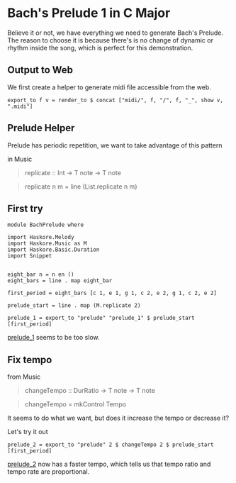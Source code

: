 Bach's Prelude 1 in C Major
===========================

Believe it or not, we have everything we need to generate Bach's Prelude. The reason to choose it is because there's is no change of dynamic or rhythm inside the song, which is perfect for this demonstration.

Output to Web
--------------

We first create a helper to generate midi file accessible from the web.

	export_to f v = render_to $ concat ["midi/", f, "/", f, "_", show v, ".midi"]


Prelude Helper
---------------

Prelude has periodic repetition, we want to take advantage of this pattern

in Music

> replicate :: Int -> T note -> T note

> replicate n m = line (List.replicate n m)


First try
----------

	module BachPrelude where

	import Haskore.Melody
	import Haskore.Music as M
	import Haskore.Basic.Duration
	import Snippet
	
	
	eight_bar n = n en ()
	eight_bars = line . map eight_bar

	first_period = eight_bars [c 1, e 1, g 1, c 2, e 2, g 1, c 2, e 2]

	prelude_start = line . map (M.replicate 2)

	prelude_1 = export_to "prelude" "prelude_1" $ prelude_start [first_period]


[prelude_1](../midi/prelude/prelude_1.midi) seems to be too slow.


Fix tempo
----------


from Music

> changeTempo :: DurRatio -> T note -> T note

> changeTempo = mkControl Tempo

It seems to do what we want, but does it increase the tempo or decrease it?

Let's try it out

	prelude_2 = export_to "prelude" 2 $ changeTempo 2 $ prelude_start [first_period]

[prelude_2](../midi/prelude/prelude_2.midi) now has a faster tempo, which tells us that tempo ratio and tempo rate are proportional.



